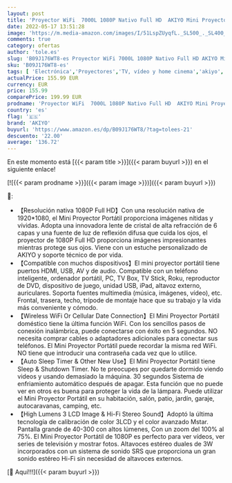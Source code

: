 ```yaml
---
layout: post
title: 'Proyector WiFi  7000L 1080P Nativo Full HD  AKIYO Mini Proyector Portátil  300   Pantalla 75% Zoom  Proyector para Móvil Soporte iOS  Android  HDMI  USB * 2  TV Stick  Bolsa de Transporte Incluyen'
date: 2022-05-17 13:51:28
image: 'https://m.media-amazon.com/images/I/51LspZUyqfL._SL500_._SL400_.jpg'
comments: true
category: ofertas
author: 'tole.es'
slug: 'B09J176WT8-es Proyector WiFi 7000L 1080P Nativo Full HD AKIYO Mini...'
sku: 'B09J176WT8-es'
tags: [ 'Electrónica','Proyectores','TV, vídeo y home cinema','akiyo','android','🇪🇸', ]
actualPrice: 155.99 EUR
currency: EUR
price: 155.99
comparePrice: 199.99 EUR
prodname: 'Proyector WiFi  7000L 1080P Nativo Full HD  AKIYO Mini Proyector Portátil  300   Pantalla 75% Zoom  Proyector para Móvil Soporte iOS  Android  HDMI  USB * 2  TV Stick  Bolsa de Transporte Incluyen'
country: 'es'
flag: '🇪🇸'
brand: 'AKIYO'
buyurl: 'https://www.amazon.es/dp/B09J176WT8/?tag=tolees-21'
descuento: '22.00'
average: '136.72'
---
```


En este momento está [{{< param title >}}]({{< param buyurl >}}) en el siguiente enlace!

[![{{< param prodname >}}]({{< param image >}})]({{< param buyurl >}})

🔎:

- 【Resolución nativa 1080P Full HD】Con una resolución nativa de 1920*1080, el Mini Proyector Portátil proporciona imágenes nítidas y vívidas. Adopta una innovadora lente de cristal de alta refracción de 6 capas y una fuente de luz de reflexión difusa que cuida los ojos, el proyector de 1080P Full HD proporciona imágenes impresionantes mientras protege sus ojos. Viene con un estuche personalizado de AKIYO y soporte técnico de por vida.
- 【Compatible con muchos dispositivos】El mini proyector portátil tiene puertos HDMI, USB, AV y de audio. Compatible con un teléfono inteligente, ordenador portátil, PC, TV Box, TV Stick, Roku, reproductor de DVD, dispositivo de juego, unidad USB, iPad, altavoz externo, auriculares. Soporta fuentes multimedia (música, imágenes, vídeo), etc. Frontal, trasera, techo, trípode de montaje hace que su trabajo y la vida más conveniente y cómodo.
- 【Wireless WiFi Or Cellular Date Connection】El Mini Proyector Portátil doméstico tiene la última función WiFi. Con los sencillos pasos de conexión inalámbrica, puede conectarse con éxito en 5 segundos. NO necesita comprar cables o adaptadores adicionales para conectar sus teléfonos. El Mini Proyector Portátil puede recordar la misma red WiFi. NO tiene que introducir una contraseña cada vez que lo utilice.
- 【Auto Sleep Timer & Other New Use】El Mini Proyector Portátil tiene Sleep & Shutdown Timer. No te preocupes por quedarte dormido viendo videos y usando demasiado la máquina. 30 segundos Sistema de enfriamiento automático después de apagar. Esta función que no puede ver en otros es buena para proteger la vida de la lámpara. Puede utilizar el Mini Proyector Portátil en su habitación, salón, patio, jardín, garaje, autocaravanas, camping, etc.
- 【High Lumens 3 LCD Image & Hi-Fi Stereo Sound】Adoptó la última tecnología de calibración de color 3LCD y el color avanzado Mstar. Pantalla grande de 40-300 con altos lúmenes, Con un zoom del 100% al 75%. El Mini Proyector Portátil de 1080P es perfecto para ver vídeos, ver series de televisión y mostrar fotos. Altavoces estéreo duales de 3W incorporados con un sistema de sonido SRS que proporciona un gran sonido estéreo Hi-Fi sin necesidad de altavoces externos.

[🛒 Aquí!!!]({{< param buyurl >}})
